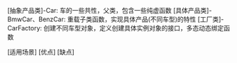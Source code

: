 [抽象产品类]-Car: 车的一些共性，父类，包含一些纯虚函数
[具体产品类]-BmwCar、BenzCar: 重载子类函数，实现具体产品(不同车型)的特性
[工厂类]-CarFactory: 创建不同车型对象，定义创建具体实例对象的接口，多态动态绑定函数

[适用场景]
[优点]
[缺点]